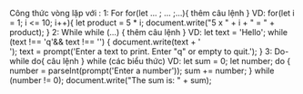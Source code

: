 Công thức vòng lặp với :
1: For
    for(let ... ; ... ;...){
        thêm câu lệnh
    }
    VD: 
    for(let i = 1; i <= 10; i++){
        let product = 5 * i;
        document.write("5 x " + i + " = " + product);
         }
2: While 
    while (...) {
        thêm câu lệnh
    }
    VD:
    let text = 'Hello';
        while (text !== 'q'&& text !== '') {
            document.write(text + '</br>');
            text = prompt('Enter a text to print. Enter "q" or empty to quit.');
}
3: Do-while 
    do{
        câu lệnh
    } while (các biểu thức)
    VD:
    let sum = 0;
    let number;
        do {
            number = parseInt(prompt('Enter a number'));
            sum += number;
        } while (number != 0);
            document.write("The sum is: " + sum);